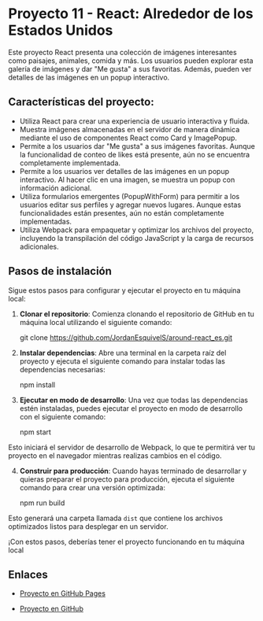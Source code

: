# Proyecto 11 - React: Alrededor de los Estados Unidos

Este proyecto React presenta una colección de imágenes interesantes como paisajes, animales, comida y más. Los usuarios pueden explorar esta galería de imágenes y dar "Me gusta" a sus favoritas. Además, pueden ver detalles de las imágenes en un popup interactivo.

## Características del proyecto:

- Utiliza React para crear una experiencia de usuario interactiva y fluida.
- Muestra imágenes almacenadas en el servidor de manera dinámica mediante el uso de componentes React como Card y ImagePopup.
- Permite a los usuarios dar "Me gusta" a sus imágenes favoritas. Aunque la funcionalidad de conteo de likes está presente, aún no se encuentra completamente implementada.
- Permite a los usuarios ver detalles de las imágenes en un popup interactivo. Al hacer clic en una imagen, se muestra un popup con información adicional.
- Utiliza formularios emergentes (PopupWithForm) para permitir a los usuarios editar sus perfiles y agregar nuevos lugares. Aunque estas funcionalidades están presentes, aún no están completamente implementadas.
- Utiliza Webpack para empaquetar y optimizar los archivos del proyecto, incluyendo la transpilación del código JavaScript y la carga de recursos adicionales.

## Pasos de instalación

Sigue estos pasos para configurar y ejecutar el proyecto en tu máquina local:

1. **Clonar el repositorio**: Comienza clonando el repositorio de GitHub en tu máquina local utilizando el siguiente comando:

   git clone https://github.com/JordanEsquivelS/around-react_es.git

2. **Instalar dependencias**: Abre una terminal en la carpeta raíz del proyecto y ejecuta el siguiente comando para instalar todas las dependencias necesarias:

   npm install

3. **Ejecutar en modo de desarrollo**: Una vez que todas las dependencias estén instaladas, puedes ejecutar el proyecto en modo de desarrollo con el siguiente comando:

   npm start

Esto iniciará el servidor de desarrollo de Webpack, lo que te permitirá ver tu proyecto en el navegador mientras realizas cambios en el código.

4. **Construir para producción**: Cuando hayas terminado de desarrollar y quieras preparar el proyecto para producción, ejecuta el siguiente comando para crear una versión optimizada:

   npm run build

Esto generará una carpeta llamada `dist` que contiene los archivos optimizados listos para desplegar en un servidor.

¡Con estos pasos, deberías tener el proyecto funcionando en tu máquina local

## Enlaces

- [Proyecto en GitHub Pages](https://jordanesquivels.github.io/web_project_4_esp/)

- [Proyecto en GitHub](https://github.com/JordanEsquivelS/around-react_es/tree/main/around-react)
